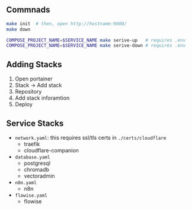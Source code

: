 ## Commnads
```bash
make init  # then, open http://hostname:9000/
make down

COMPOSE_PROJECT_NAME=$SERVICE_NAME make serive-up   # requires .env
COMPOSE_PROJECT_NAME=$SERVICE_NAME make serive-down # requires .env
```

## Adding Stacks
1. Open portainer
2. Stack -> Add stack
3. Repository
4. Add stack inforamtion
5. Deploy

## Service Stacks
- `network.yaml`: this requires ssl/tls certs in `./certs/cloudflare`
    - traefik
    - cloudflare-companion
- `database.yaml`
    - postgresql
    - chromadb
    - vectoradmin
- `n8n.yaml`
    - n8n
- `flowise.yaml`
    - flowise
